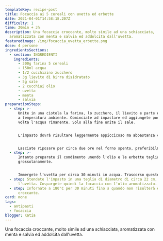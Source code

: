 ```yaml
---
templateKey: recipe-post
title: Focaccia ai 5 cereali con uvetta ed erbette
date: 2021-04-01T14:58:18.207Z
difficulty: 1
time: 20min + 3h
description: Una focaccia croccante, molto simile ad una schiacciata,
  aromatizzata con menta e salvia ed addolcita dall'uvetta.
featuredimage: /img/focaccia_uvetta_erbette.png
dose: 4 persone
ingredientsSections:
  - section: INGREDIENTI
    ingredients:
      - 300g farina 5 cereali
      - 150ml acqua
      - 1/2 cucchiaino zucchero
      - 3g lievito di birra disidratato
      - 5g sale
      - 2 cucchiai olio
      - uvetta
      - menta
      - salvia
preparationSteps:
  - step: >-
      Unite in una ciotola la farina, lo zucchero, il lievito e parte dell'acqua
      a temperatura ambiente. Cominciate ad impastare ed aggiungete poco per
      volta l'acqua rimanente. Solo alla fine unite il sale.


      L'impasto dovrà risultare leggermente appiccicoso ma abbastanza compatto.


      Lasciate riposare per circa due ore nel forno spento, preferibilmente con la luce accesa.
  - step: >-
      Intanto preparate il condimento unendo l'olio e le erbette tagliate
      grossolanamente. 


      Immergete l'uvetta per circa 30 minuti in acqua. Trascorso questo tempo, strizzatela bene e tenetela da parte.
  - step: Stendete l'impasto in una teglia di diametro di circa 22 cm, integrando
      l'uvetta. Cospargete quindi la focaccia con l'olio aromatizzato.
  - step: Infornate a 180°C per 30 minuti fino a quando non risulterà dorata e
      croccante.
card: none
tags:
  - antipasti
  - focaccia
blogger: Katia
---
```

Una focaccia croccante, molto simile ad una schiacciata, aromatizzata con menta e salvia ed addolcita dall'uvetta.